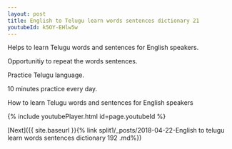 ```yaml
---
layout: post
title: English to Telugu learn words sentences dictionary 21 
youtubeId: k5OY-EHlw5w
---
```

 
 
Helps to learn Telugu words and sentences for English speakers.

Opportunitiy to repeat the words sentences. 

Practice Telugu language. 
 
10 minutes practice every day. 
 
How to learn Telugu words and sentences for English speakers 
 
{% include youtubePlayer.html id=page.youtubeId %}
 
 
[Next]({{ site.baseurl }}{% link  split1/_posts/2018-04-22-English to telugu learn words sentences dictionary 192 .md%})
 
